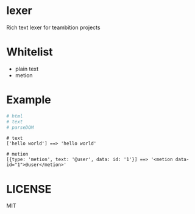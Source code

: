 lexer
===

Rich text lexer for teambition projects

# Whitelist

- plain text
- metion

# Example

```coffeescript
# html
# text
# parseDOM
```

```
# text
['hello world'] ==> 'hello world'

# metion
[{type: 'metion', text: '@user', data: id: '1'}] ==> '<metion data-id="1">@user</metion>'
```

# LICENSE

MIT
